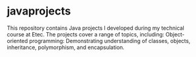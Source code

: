 # javaprojects
This repository contains Java projects I developed during my technical course at Etec. The projects cover a range of topics, including: Object-oriented programming: Demonstrating understanding of classes, objects, inheritance, polymorphism, and encapsulation.
